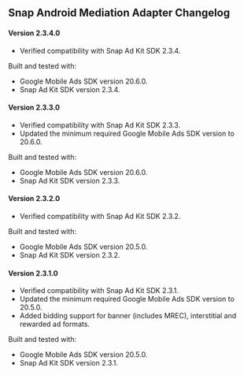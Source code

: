 ## Snap Android Mediation Adapter Changelog

#### Version 2.3.4.0
- Verified compatibility with Snap Ad Kit SDK 2.3.4.

Built and tested with:
- Google Mobile Ads SDK version 20.6.0.
- Snap Ad Kit SDK version 2.3.4.

#### Version 2.3.3.0
- Verified compatibility with Snap Ad Kit SDK 2.3.3.
- Updated the minimum required Google Mobile Ads SDK version to 20.6.0.

Built and tested with:
- Google Mobile Ads SDK version 20.6.0.
- Snap Ad Kit SDK version 2.3.3.

#### Version 2.3.2.0
- Verified compatibility with Snap Ad Kit SDK 2.3.2.

Built and tested with:
- Google Mobile Ads SDK version 20.5.0.
- Snap Ad Kit SDK version 2.3.2.

#### Version 2.3.1.0
- Verified compatibility with Snap Ad Kit SDK 2.3.1.
- Updated the minimum required Google Mobile Ads SDK version to 20.5.0.
- Added bidding support for banner (includes MREC), interstitial and rewarded ad formats.

Built and tested with:
- Google Mobile Ads SDK version 20.5.0.
- Snap Ad Kit SDK version 2.3.1.
